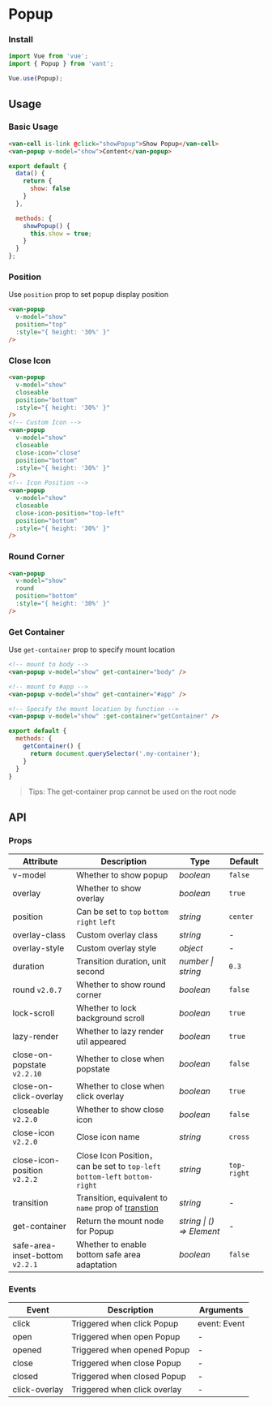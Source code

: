 # Popup

### Install

```js
import Vue from 'vue';
import { Popup } from 'vant';

Vue.use(Popup);
```

## Usage

### Basic Usage

```html
<van-cell is-link @click="showPopup">Show Popup</van-cell>
<van-popup v-model="show">Content</van-popup>
```

```js
export default {
  data() {
    return {
      show: false
    }
  },

  methods: {
    showPopup() {
      this.show = true;
    }
  }
};
```

### Position

Use `position` prop to set popup display position

```html
<van-popup
  v-model="show"
  position="top"
  :style="{ height: '30%' }"
/>
```

### Close Icon

```html
<van-popup
  v-model="show"
  closeable
  position="bottom"
  :style="{ height: '30%' }"
/>
<!-- Custom Icon -->
<van-popup
  v-model="show"
  closeable
  close-icon="close"
  position="bottom"
  :style="{ height: '30%' }"
/>
<!-- Icon Position -->
<van-popup
  v-model="show"
  closeable
  close-icon-position="top-left"
  position="bottom"
  :style="{ height: '30%' }"
/>
```

### Round Corner

```html
<van-popup
  v-model="show"
  round
  position="bottom"
  :style="{ height: '30%' }"
/>
```

### Get Container

Use `get-container` prop to specify mount location

```html
<!-- mount to body -->
<van-popup v-model="show" get-container="body" />

<!-- mount to #app -->
<van-popup v-model="show" get-container="#app" />

<!-- Specify the mount location by function -->
<van-popup v-model="show" :get-container="getContainer" />
```

```js
export default {
  methods: {
    getContainer() {
      return document.querySelector('.my-container');
    }
  }
}
```

> Tips: The get-container prop cannot be used on the root node

## API

### Props

| Attribute | Description | Type | Default |
|------|------|------|------|
| v-model | Whether to show popup | *boolean* | `false` |
| overlay | Whether to show overlay | *boolean* | `true` |
| position | Can be set to `top` `bottom` `right` `left` | *string* | `center` |
| overlay-class | Custom overlay class | *string* | - |
| overlay-style | Custom overlay style | *object* | - |
| duration | Transition duration, unit second | *number \| string* | `0.3` |
| round `v2.0.7` | Whether to show round corner | *boolean* | `false` |
| lock-scroll | Whether to lock background scroll | *boolean* | `true` |
| lazy-render | Whether to lazy render util appeared | *boolean* | `true` |
| close-on-popstate `v2.2.10` | Whether to close when popstate | *boolean* | `false` |
| close-on-click-overlay | Whether to close when click overlay | *boolean* | `true` |
| closeable `v2.2.0` | Whether to show close icon | *boolean* | `false` |
| close-icon `v2.2.0` | Close icon name | *string* | `cross` |
| close-icon-position `v2.2.2` | Close Icon Position，can be set to `top-left` `bottom-left` `bottom-right` | *string* | `top-right` |
| transition | Transition, equivalent to `name` prop of [transtion](https://vuejs.org/v2/api/#transition) | *string* | - |
| get-container | Return the mount node for Popup | *string \| () => Element* | - |
| safe-area-inset-bottom `v2.2.1` | Whether to enable bottom safe area adaptation | *boolean* | `false` |

### Events

| Event | Description | Arguments |
|------|------|------|
| click | Triggered when click Popup | event: Event |
| open | Triggered when open Popup | - |
| opened | Triggered when opened Popup | - |
| close | Triggered when close Popup | - |
| closed | Triggered when closed Popup | - |
| click-overlay | Triggered when click overlay | - |

